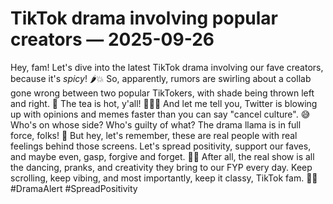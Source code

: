 # TikTok drama involving popular creators — 2025-09-26

Hey, fam! Let's dive into the latest TikTok drama involving our fave creators, because it's *spicy*! 🌶️💥 So, apparently, rumors are swirling about a collab gone wrong between two popular TikTokers, with shade being thrown left and right. 🤯 The tea is hot, y'all! 🍵💁‍♀️ And let me tell you, Twitter is blowing up with opinions and memes faster than you can say "cancel culture". 😅 Who's on whose side? Who's guilty of what? The drama llama is in full force, folks! 🦙 But hey, let's remember, these are real people with real feelings behind those screens. Let's spread positivity, support our faves, and maybe even, gasp, forgive and forget. 🙏✨ After all, the real show is all the dancing, pranks, and creativity they bring to our FYP every day. Keep scrolling, keep vibing, and most importantly, keep it classy, TikTok fam. 💃🔥 #DramaAlert #SpreadPositivity